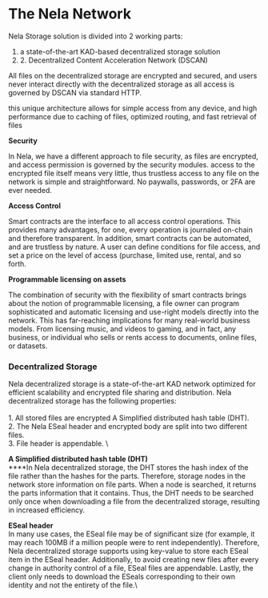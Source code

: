 # The Nela Network

Nela Storage solution is divided into 2 working parts:&#x20;

1. a state-of-the-art KAD-based decentralized storage solution
2. 2\. Decentralized Content Acceleration Network (DSCAN)

All files on the decentralized storage are encrypted and secured, and users never interact directly with the decentralized storage as all access is governed by DSCAN via standard HTTP.&#x20;

this unique architecture allows for simple access from any device, and high performance due to caching of files, optimized routing, and fast retrieval of files

**Security**&#x20;

In Nela, we have a different approach to file security, as files are encrypted, and access permission is governed by the security modules. access to the encrypted file itself means very little, thus trustless access to any file on the network is simple and straightforward. No paywalls, passwords, or 2FA are ever needed.

**Access Control**&#x20;

Smart contracts are the interface to all access control operations. This provides many advantages, for one, every operation is journaled on-chain and therefore transparent. In addition, smart contracts can be automated, and are trustless by nature. A user can define conditions for file access, and set a price on the level of access (purchase, limited use, rental, and so forth.

**Programmable licensing** **on assets**&#x20;

The combination of security with the flexibility of smart contracts brings about the notion of programmable licensing, a file owner can program sophisticated and automatic licensing and use-right models directly into the network. This has far-reaching implications for many real-world business models. From licensing music, and videos to gaming, and in fact, any business, or individual who sells or rents access to documents, online files, or datasets.

### Decentralized Storage

Nela decentralized storage is a state-of-the-art KAD network optimized for efficient scalability and encrypted file sharing and distribution. Nela decentralized storage has the following properties: \
\
1\. All stored files are encrypted A Simplified distributed hash table (DHT). \
2\. The Nela ESeal header and encrypted body are split into two different files. \
3\. File header is appendable. \


**A Simplified distributed hash table (DHT)**\
****In Nela decentralized storage, the DHT stores the hash index of the file rather than the hashes for the parts. Therefore, storage nodes in the network store information on file parts. When a node is searched, it returns the parts information that it contains. Thus, the DHT needs to be searched only once when downloading a file from the decentralized storage, resulting in increased efficiency.

**ESeal header** \
In many use cases, the ESeal file may be of significant size (for example, it may reach 100MB if a million people were to rent independently). Therefore, Nela decentralized storage supports using key-value to store each ESeal item in the ESeal header. Additionally, to avoid creating new files after every change in authority control of a file, ESeal files are appendable. Lastly, the client only needs to download the ESeals corresponding to their own identity and not the entirety of the file.\
